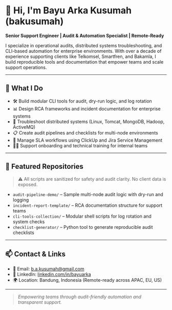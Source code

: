 # 👋 Hi, I'm Bayu Arka Kusumah (bakusumah)

**Senior Support Engineer | Audit & Automation Specialist | Remote-Ready**

I specialize in operational audits, distributed systems troubleshooting, and CLI-based automation for enterprise environments. With over a decade of experience supporting clients like Telkomsel, Smartfren, and Bakamla, I build reproducible tools and documentation that empower teams and scale support operations.

---

## 🔧 What I Do

- 🛠️ Build modular CLI tools for audit, dry-run logic, and log rotation  
- 📊 Design RCA frameworks and incident documentation for enterprise systems  
- 🧵 Troubleshoot distributed systems (Linux, Tomcat, MongoDB, Hadoop, ActiveMQ)  
- 📋 Create audit pipelines and checklists for multi-node environments  
- 🎯 Manage SLA workflows using ClickUp and Jira Service Management  
- 🧑‍🏫 Support onboarding and technical training for internal teams

---

## 📁 Featured Repositories

> ⚠️ All scripts are sanitized for safety and audit clarity. No client data is exposed.

- `audit-pipeline-demo/` – Sample multi-node audit logic with dry-run and logging  
- `incident-report-template/` – RCA documentation structure for support teams  
- `cli-tools-collection/` – Modular shell scripts for log rotation and system checks  
- `checklist-generator/` – Python tool to generate reproducible audit checklists

---

## 📫 Contact & Links

- 📧 Email: b.a.kusumah@gmail.com  
- 🔗 LinkedIn: [linkedin.com/in/bayuarka](https://linkedin.com/in/bayuarka)  
- 🌍 Location: Bandung, Indonesia (Remote-ready across APAC, EU, US)

---

> *Empowering teams through audit-friendly automation and transparent support.*
